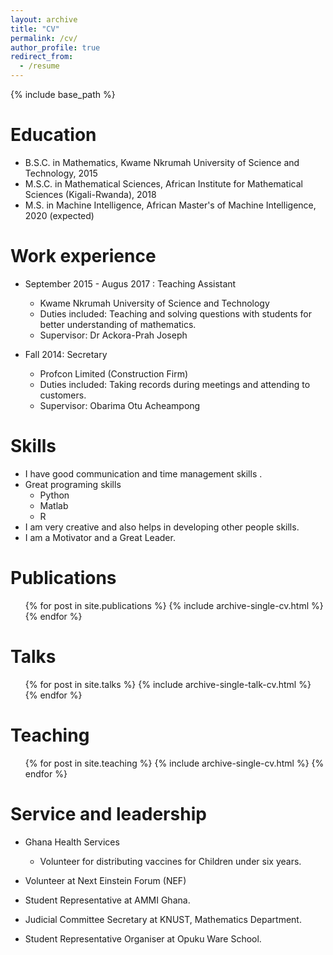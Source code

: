 ```yaml
---
layout: archive
title: "CV"
permalink: /cv/
author_profile: true
redirect_from:
  - /resume
---
```


{% include base_path %}

Education
======
* B.S.C. in Mathematics, Kwame Nkrumah University of Science and Technology, 2015
* M.S.C. in Mathematical Sciences, African Institute for Mathematical Sciences (Kigali-Rwanda), 2018
* M.S.    in Machine Intelligence, African Master's of Machine Intelligence, 2020 (expected)

Work experience
======
* September 2015 - Augus 2017 : Teaching Assistant
  * Kwame Nkrumah University of Science and Technology 
  * Duties included: Teaching and solving questions with students for better understanding of mathematics.
  * Supervisor: Dr Ackora-Prah Joseph

* Fall 2014: Secretary
  * Profcon Limited (Construction Firm)
  * Duties included: Taking records during meetings and attending to customers.
  * Supervisor: Obarima Otu Acheampong
  
Skills
======
* I  have good communication and time management skills .
* Great programing skills
  * Python
  * Matlab
  * R 
* I am very creative and also helps in developing other people skills.
* I am a Motivator and a Great Leader.

Publications
======
  <ul>{% for post in site.publications %}
    {% include archive-single-cv.html %}
  {% endfor %}</ul>
  
Talks
======
  <ul>{% for post in site.talks %}
    {% include archive-single-talk-cv.html %}
  {% endfor %}</ul>
  
Teaching
======
  <ul>{% for post in site.teaching %}
    {% include archive-single-cv.html %}
  {% endfor %}</ul>
  
Service and leadership
======
* Ghana Health Services
  * Volunteer for distributing vaccines for Children under six years.
* Volunteer at Next Einstein Forum (NEF) 

* Student Representative  at AMMI Ghana.

* Judicial Committee Secretary at KNUST, Mathematics Department.

* Student Representative Organiser at Opuku Ware School.
